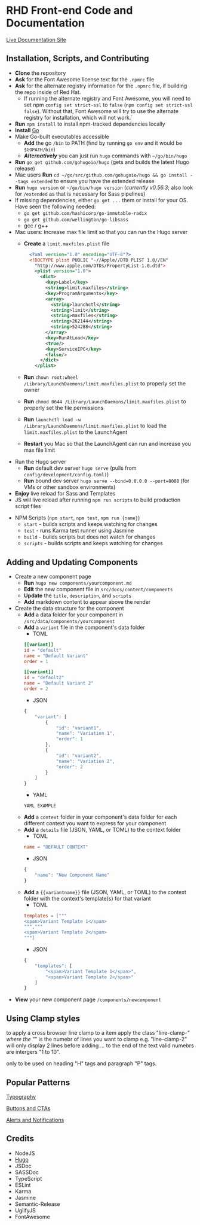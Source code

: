# RHD Front-end Code and Documentation

[Live Documentation Site](https://redhat-developer.github.io/rhd-frontend/)

## Installation, Scripts, and Contributing

- **Clone** the repository
- **Ask** for the Font Awesome license text for the `.npmrc` file
- **Ask** for the alternate registry information for the `.npmrc` file, if building the repo inside of Red Hat.
    - If running the alternate registry and Font Awesome, you will need to set npm `config set strict-ssl`  to `false` (`npm config set strict-ssl false`). Without that, Font Awesome will try to use the alternate registry for installation, which will not work.`
- **Run** ```npm install``` to install npm-tracked dependencies locally
- **Install** [Go](https://golang.org)
- Make Go-built executables accessible
    - **Add** the go `/bin` to PATH (find by running `go env` and it would be `$GOPATH/bin`)
    - **_Alternatively_** you can just run `hugo` commands with `~/go/bin/hugo`
- **Run** `go get github.com/gohugoio/hugo` (gets and builds the latest Hugo release)
- Mac users **Run** `cd ~/go/src/github.com/gohugoio/hugo && go install --tags extended` to ensure you have the extended release
- **Run** `hugo version` or `~/go/bin/hugo version` (_currently v0.56.3_; also look for `/extended` as that is necessary for Sass pipelines)
- If missing dependencies, either `go get ...` them or install for your OS. Have seen the following needed:
    - `go get github.com/hashicorp/go-immutable-radix`
    - `go get github.com/wellington/go-libsass`
    - gcc / g++
- Mac users: Increase max file limit so that you can run the Hugo server
    - **Create** a `limit.maxfiles.plist` file

        ```xml
          <?xml version="1.0" encoding="UTF-8"?>
          <!DOCTYPE plist PUBLIC "-//Apple//DTD PLIST 1.0//EN"
            "http://www.apple.com/DTDs/PropertyList-1.0.dtd">
            <plist version="1.0">
              <dict>
                <key>Label</key>
                <string>limit.maxfiles</string>
                <key>ProgramArguments</key>
                <array>
                  <string>launchctl</string>
                  <string>limit</string>
                  <string>maxfiles</string>
                  <string>262144</string>
                  <string>524288</string>
                </array>
                <key>RunAtLoad</key>
                <true/>
                <key>ServiceIPC</key>
                <false/>
              </dict>
            </plist>
        ```

    - **Run** `chown root:wheel /Library/LaunchDaemons/limit.maxfiles.plist` to properly set the owner
    - **Run** `chmod 0644 /Library/LaunchDaemons/limit.maxfiles.plist` to properly set the file permissions
    - **Run** `launchctl load -w /Library/LaunchDaemons/limit.maxfiles.plist` to load the `limit.maxfiles.plist` to the LaunchAgent
    - **Restart** you Mac so that the LaunchAgent can run and increase you max file limit
- Run the Hugo server
    - **Run** default dev server `hugo serve` (pulls from `config/development/config.toml)`)
    - **Run** bound dev server `hugo serve --bind=0.0.0.0 --port=8080` (for VMs or other sandbox environments)
- **Enjoy** live reload for Sass and Templates
- JS will live reload after running `npm run scripts` to build production script files

* NPM Scripts (```npm start```, ```npm test```, ```npm run {name}```)
    * ```start``` - builds scripts and keeps watching for changes
    * ```test``` - runs Karma test runner using Jasmine
    * ```build``` - builds scripts but does not watch for changes
    * ```scripts``` - builds scripts and keeps watching for changes

## Adding and Updating Components

* Create a new component page
    * **Run** `hugo new components/yourcomponent.md`
    * **Edit** the new component file in `src/docs/content/components`
    * **Update** the `title`, `description`, and `scripts`
    * **Add** markdown content to appear above the render
* Create the data structure for the component
    * **Add** a data folder for your component in `/src/data/components/yourcomponent`
    * **Add** a `variant` file in the component's data folder
        * TOML
        ```toml
        [[variant]]
        id = "default"
        name = "Default Variant"
        order = 1

        [[variant]]
        id = "default2"
        name = "Default Variant 2"
        order = 2
        ```
        * JSON
        ```js
        {
            "variant": [
                {
                    "id": "variant1",
                    "name": "Variation 1",
                    "order": 1
                },
                {
                    "id": "variant2",
                    "name": "Variation 2",
                    "order": 2
                }
            ]
        }
        ```
        * YAML
        ```
        YAML EXAMPLE
        ```
    * **Add** a `context` folder in your component's data folder for each different context you want to express for your component
    * **Add** a `details` file (JSON, YAML, or TOML) to the context folder
        * TOML
        ```toml
        name = "DEFAULT CONTEXT"
        ```
        * JSON
        ```js
        {
            "name": "New Component Name"
        }
        ```
    * **Add** a `{{variantname}}` file (JSON, YAML, or TOML) to the context folder with the context's template(s) for that variant
        * TOML
        ```toml
        templates = ["""
        <span>Variant Template 1</span>
        ""","""
        <span>Variant Template 2</span>
        """]
        ```
        * JSON
        ```js
        {
            "templates": [
                "<span>Variant Template 1</span>",
                "<span>Variant Template 2</span>"
            ]
        }
        ```
* **View** your new component page `/components/newcomponent`

## Using Clamp styles

to apply a cross browser line clamp to a item apply the class "line-clamp-*" where the "*" is the numebr of lines you want to clamp e.g. "line-clamp-2" will only display 2 lines before adding ... to the end of the text valid numebrs are intergers "1 to 10".

only to be used on heading "H" tags and paragraph "P" tags.


## Popular Patterns

[Typography](https://redhat-developer.github.io/rhd-frontend/patterns/typography)

[Buttons and CTAs](https://redhat-developer.github.io/rhd-frontend/patterns/btn-cta/)

[Alerts and Notifications](https://redhat-developer.github.io/rhd-frontend/patterns/content/notifications)

## Credits

* NodeJS
* [Hugo](https://gohugo.io/)
* JSDoc
* SASSDoc
* TypeScript
* ESLint
* Karma
* Jasmine
* Semantic-Release
* UglifyJS
* FontAwesome
